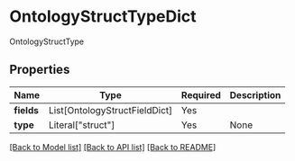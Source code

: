 # OntologyStructTypeDict

OntologyStructType

## Properties
| Name | Type | Required | Description |
| ------------ | ------------- | ------------- | ------------- |
**fields** | List[OntologyStructFieldDict] | Yes |  |
**type** | Literal["struct"] | Yes | None |


[[Back to Model list]](../../README.md#models-v1-link) [[Back to API list]](../../README.md#documentation-for-api-endpoints) [[Back to README]](../../README.md)
